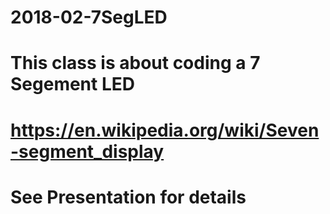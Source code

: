 # 2018-02-7SegLED
# This class is about coding a 7 Segement LED
# https://en.wikipedia.org/wiki/Seven-segment_display
# See Presentation for details
